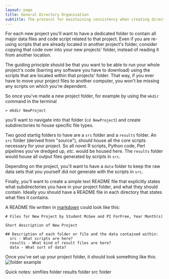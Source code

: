 ```yaml
---
layout: page
title: General Directory Organization
subtitle: The protocol for maintaining consistency when creating directories
---
```


For each new project you'll want to have a dedicated folder to contain all major data files and code script related to that project. Even if you are re-using scripts that are already located in another project's folder, consider copying that code over into your new projects' folder, instead of reading it from another location. 

The guiding principle should be that you want to be able to run your whole project's code (barring any software you have to download) using the scripts that are located within that projects' folder. That way, if you ever have to move your project files to another computer, you won't be missing any scripts on which you're dependent.

So once you've made a new project folder, for example by using the `mkdir` command in the terminal
```
> mkdir NewProject
```
you'll want to navigate into that folder (`cd NewProject`) and create subdirectories to house specific file types. 

Two good startig folders to have are a `src` folder and a `results` folder. An `src` folder (derived from "source"), should house all the core scripts necessary for your project. So all novel R scripts, Python code, Perl pipelines you've dredged up, _etc_. would be housed here. The `results` folder would house all output files generated by scripts in `src`. 

Depending on the project, you'll want to have a `data` folder to keep the raw data sets that you yourself did not generate with the scripts in `src`.

Finally, you'll want to create a simple text README file that explicitly states what subdirectories you have in your project folder, and what they should contain. Ideally you should have a README file in each directory that states what files it contains. 

A README file written in [markdown](https://www.markdownguide.org/cheat-sheet) could look like this: 
```
# Files for New Project by Student McGee and PI ForFree, Year Month(s)

Short description of New Project

## Description of each folder or file and the data contained within:
  src - What scripts are here?
  results - What kind of result files are here?
  data - What sort of data?

```

Once you've set up your project folder, it should look something like this:
<img src="../img/eg_structure.png" alt="folder example" />


Quick notes:
  simfiles folder
  results folder
  src folder
